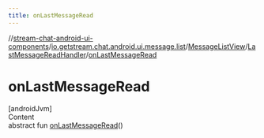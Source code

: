 ```yaml
---
title: onLastMessageRead
---
```

//[stream-chat-android-ui-components](../../../../index.md)/[io.getstream.chat.android.ui.message.list](../../index.md)/[MessageListView](../index.md)/[LastMessageReadHandler](index.md)/[onLastMessageRead](onLastMessageRead.md)



# onLastMessageRead  
[androidJvm]  
Content  
abstract fun [onLastMessageRead](onLastMessageRead.md)()  



